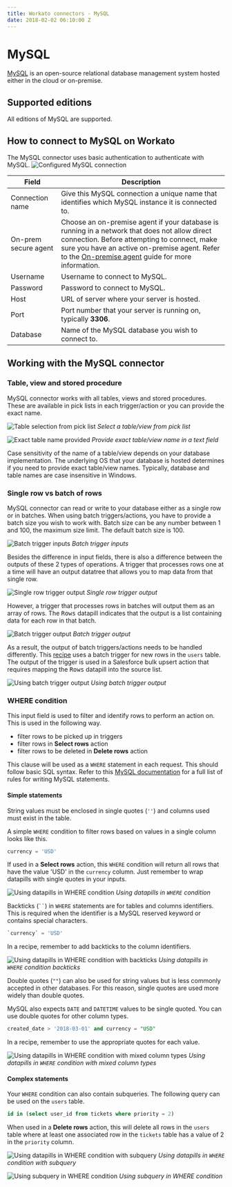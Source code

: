 ```yaml
---
title: Workato connectors - MySQL
date: 2018-02-02 06:10:00 Z
---
```


# MySQL
[MySQL](http://www.MySQL.com/) is an open-source relational database management system hosted either in the cloud or on-premise.

## Supported editions
All editions of MySQL are supported.

## How to connect to MySQL on Workato
The MySQL connector uses basic authentication to authenticate with MySQL.
![Configured MySQL connection](/assets/images/mysql/connection.png)

<table class="unchanged rich-diff-level-one">
  <thead>
    <tr>
        <th>Field</th>
        <th>Description</th>
    </tr>
  </thead>
  <tbody>
    <tr>
      <td>Connection name</td>
      <td>Give this MySQL connection a unique name that identifies which MySQL instance it is connected to.</td>
    </tr>
    <tr>
      <td>On-prem secure agent</td>
      <td>Choose an on-premise agent if your database is running in a network that does not allow direct connection. Before attempting to connect, make sure you have an active on-premise agent. Refer to the <a href="/on-prem.md" target="_blank">On-premise agent</a> guide for more information.</td>
    </tr>
    <tr>
      <td>Username</td>
      <td>Username to connect to MySQL.</td>
    </tr>
    <tr>
      <td>Password</td>
      <td>Password to connect to MySQL.</td>
    </tr>
    <tr>
      <td>Host</td>
      <td>URL of server where your server is hosted.</td>
    </tr>
    <tr>
      <td>Port</td>
      <td>Port number that your server is running on, typically <b>3306</b>.</td>
    </tr>
    <tr>
      <td>Database</td>
      <td>Name of the MySQL database you wish to connect to.</td>
    </tr>
  </tbody>
</table>

## Working with the MySQL connector

### Table, view and stored procedure
MySQL connector works with all tables, views and stored procedures. These are available in pick lists in each trigger/action or you can provide the exact name.

![Table selection from pick list](/assets/images/mysql/table_pick_list.png)
*Select a table/view from pick list*

![Exact table name provided](/assets/images/mysql/table_name_text.png)
*Provide exact table/view name in a text field*

Case sensitivity of the name of a table/view depends on your database implementation. The underlying OS that your database is hosted determines if you need to provide exact table/view names. Typically, database and table names are case insensitive in Windows.

### Single row vs batch of rows
MySQL connector can read or write to your database either as a single row or in batches. When using batch triggers/actions, you have to provide a batch size you wish to work with. Batch size can be any number between 1 and 100, the maximum size limit. The default batch size is 100.

![Batch trigger inputs](/assets/images/mysql/batch_trigger_input.png)
*Batch trigger inputs*

Besides the difference in input fields, there is also a difference between the outputs of these 2 types of operations. A trigger that processes rows one at a time will have an output datatree that allows you to map data from that single row.

![Single row trigger output](/assets/images/mysql/single_row_trigger_output.png)
*Single row trigger output*

However, a trigger that processes rows in batches will output them as an array of rows. The <kbd>Rows</kbd> datapill indicates that the output is a list containing data for each row in that batch.

![Batch trigger output](/assets/images/mysql/batch_trigger_output.png)
*Batch trigger output*

As a result, the output of batch triggers/actions needs to be handled differently. This [recipe](https://www.workato.com/recipes/660208) uses a batch trigger for new rows in the `users` table. The output of the trigger is used in a Salesforce bulk upsert action that requires mapping the <kbd>Rows</kbd> datapill into the source list.

![Using batch trigger output](/assets/images/mysql/using_batch_output.png)
*Using batch trigger output*

### WHERE condition
This input field is used to filter and identify rows to perform an action on. This is used in the following way.
- filter rows to be picked up in triggers
- filter rows in **Select rows** action
- filter rows to be deleted in **Delete rows** action

This clause will be used as a `WHERE` statement in each request. This should follow basic SQL syntax. Refer to this [MySQL documentation](https://dev.mysql.com/doc/refman/5.7/en/language-structure.html) for a full list of rules for writing MySQL statements.

#### Simple statements

String values must be enclosed in single quotes (`''`) and columns used must exist in the table.

A simple `WHERE` condition to filter rows based on values in a single column looks like this.

```sql
currency = 'USD'
```

If used in a **Select rows** action, this `WHERE` condition will return all rows that have the value 'USD' in the `currency` column. Just remember to wrap datapills with single quotes in your inputs.

![Using datapills in WHERE condition](/assets/images/mysql/use_datapill_in_where.png)
*Using datapills in `WHERE` condition*

Backticks (` `` `) in `WHERE` statements are for tables and columns identifiers. This is required when the identifier is a MySQL reserved keyword or contains special characters.

```sql
`currency` = 'USD'
```

In a recipe, remember to add backticks to the column identifiers.

![Using datapills in WHERE condition with backticks](/assets/images/mysql/use_datapill_in_where_backticks.png)
*Using datapills in `WHERE` condition backticks*

Double quotes (`""`) can also be used for string values but is less commonly accepted in other databases. For this reason, single quotes are used more widely than double quotes.

MySQL also expects `DATE` and `DATETIME` values to be single quoted. You can use double quotes for other column types.

```sql
created_date > '2018-03-01' and currency = "USD"
```

In a recipe, remember to use the appropriate quotes for each value.

![Using datapills in WHERE condition with mixed column types](/assets/images/mysql/use_datapill_in_where_mixed.png)
*Using datapills in `WHERE` condition with mixed column types*

#### Complex statements

Your `WHERE` condition can also contain subqueries. The following query can be used on the `users` table.

```sql
id in (select user_id from tickets where priority = 2)
```

When used in a **Delete rows** action, this will delete all rows in the `users` table where at least one associated row in the `tickets` table has a value of 2 in the `priority` column.

![Using datapills in WHERE condition with subquery](/assets/images/mysql/use_datapill_in_where_complex.png)
*Using datapills in `WHERE` condition with subquery*

![Using subquery in WHERE condition](/assets/images/mysql/use_datapill_in_where_complex.png)
*Using subquery in WHERE condition*
